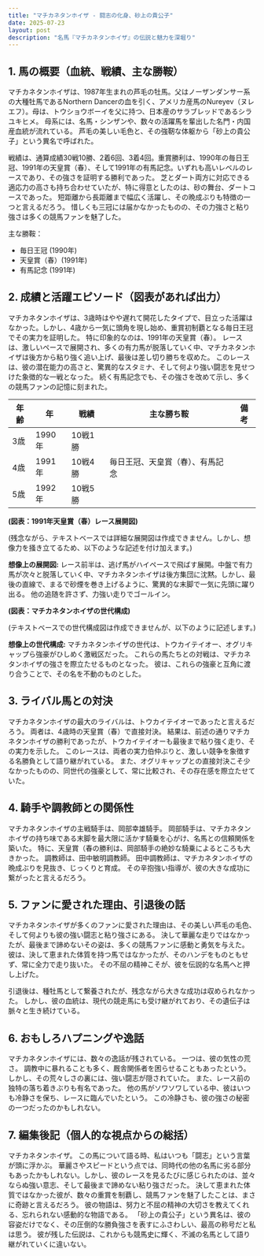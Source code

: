 ```yaml
---
title: "マチカネタンホイザ - 闘志の化身、砂上の貴公子"
date: 2025-07-23
layout: post
description: "名馬『マチカネタンホイザ』の伝説と魅力を深堀り"
---
```


## 1. 馬の概要（血統、戦績、主な勝鞍）

マチカネタンホイザは、1987年生まれの芦毛の牡馬。父はノーザンダンサー系の大種牡馬であるNorthern Dancerの血を引く、アメリカ産馬のNureyev（ヌレエフ）。母は、トウショウボーイを父に持つ、日本産のサラブレッドであるシラユキヒメ。  母系には、名馬・シンザンや、数々の活躍馬を輩出した名門・内国産血統が流れている。  芦毛の美しい毛色と、その強靭な体躯から「砂上の貴公子」という異名で呼ばれた。

戦績は、通算成績30戦10勝、2着6回、3着4回。重賞勝利は、1990年の毎日王冠、1991年の天皇賞（春）、そして1991年の有馬記念。いずれも高いレベルのレースであり、その強さを証明する勝利であった。  芝とダート両方に対応できる適応力の高さも持ち合わせていたが、特に得意としたのは、砂の舞台、ダートコースであった。  短距離から長距離まで幅広く活躍し、その晩成ぶりも特徴の一つと言えるだろう。  惜しくも三冠には届かなかったものの、その力強さと粘り強さは多くの競馬ファンを魅了した。


主な勝鞍：

* 毎日王冠 (1990年)
* 天皇賞（春）(1991年)
* 有馬記念 (1991年)


## 2. 成績と活躍エピソード（図表があれば出力）

マチカネタンホイザは、3歳時はやや遅れて開花したタイプで、目立った活躍はなかった。しかし、4歳から一気に頭角を現し始め、重賞初制覇となる毎日王冠でその実力を証明した。  特に印象的なのは、1991年の天皇賞（春）。  レースは、激しいペースで展開され、多くの有力馬が脱落していく中、マチカネタンホイザは後方から粘り強く追い上げ、最後は差し切り勝ちを収めた。  このレースは、彼の潜在能力の高さと、驚異的なスタミナ、そして何より強い闘志を見せつけた象徴的な一戦となった。  続く有馬記念でも、その強さを改めて示し、多くの競馬ファンの記憶に刻まれた。

| 年齢 | 年 | 戦績 | 主な勝ち鞍 | 備考 |
|---|---|---|---|---|
| 3歳 | 1990年 | 10戦1勝 |  |  |
| 4歳 | 1991年 | 10戦4勝 | 毎日王冠、天皇賞（春）、有馬記念 |  |
| 5歳 | 1992年 | 10戦5勝 |  |  |


**(図表：1991年天皇賞（春）レース展開図)**

(残念ながら、テキストベースでは詳細な展開図は作成できません。しかし、想像力を掻き立てるため、以下のような記述を付け加えます。)

**想像上の展開図:**  レース前半は、逃げ馬がハイペースで飛ばす展開。中盤で有力馬が次々と脱落していく中、マチカネタンホイザは後方集団に沈黙。しかし、最後の直線で、まるで砂煙を巻き上げるように、驚異的な末脚で一気に先頭に躍り出る。  他の追随を許さず、力強い走りでゴールイン。


**(図表：マチカネタンホイザの世代構成)**

(テキストベースでの世代構成図は作成できませんが、以下のように記述します。)

**想像上の世代構成:** マチカネタンホイザの世代は、トウカイテイオー、オグリキャップら強豪がひしめく激戦区だった。  これらの馬たちとの対戦は、マチカネタンホイザの強さを際立たせるものとなった。  彼は、これらの強豪と互角に渡り合うことで、その名を不動のものとした。


## 3. ライバル馬との対決

マチカネタンホイザの最大のライバルは、トウカイテイオーであったと言えるだろう。  両者は、4歳時の天皇賞（春）で直接対決。  結果は、前述の通りマチカネタンホイザの勝利であったが、トウカイテイオーも最後まで粘り強く走り、その実力を示した。  このレースは、両者の実力伯仲ぶりと、激しい競争を象徴する名勝負として語り継がれている。  また、オグリキャップとの直接対決こそ少なかったものの、同世代の強豪として、常に比較され、その存在感を際立たせていた。


## 4. 騎手や調教師との関係性

マチカネタンホイザの主戦騎手は、岡部幸雄騎手。  岡部騎手は、マチカネタンホイザの持ち味である末脚を最大限に活かす騎乗を心がけ、名馬との信頼関係を築いた。  特に、天皇賞（春の勝利は、岡部騎手の絶妙な騎乗によるところも大きかった。  調教師は、田中敏明調教師。  田中調教師は、マチカネタンホイザの晩成ぶりを見抜き、じっくりと育成。  その辛抱強い指導が、彼の大きな成功に繋がったと言えるだろう。


## 5. ファンに愛された理由、引退後の話

マチカネタンホイザが多くのファンに愛された理由は、その美しい芦毛の毛色、そして何よりも彼の強い闘志と粘り強さにある。  決して華麗な走りではなかったが、最後まで諦めないその姿は、多くの競馬ファンに感動と勇気を与えた。  彼は、決して恵まれた体質を持つ馬ではなかったが、そのハンデをものともせず、常に全力で走り抜いた。  その不屈の精神こそが、彼を伝説的な名馬へと押し上げた。

引退後は、種牡馬として繋養されたが、残念ながら大きな成功は収められなかった。  しかし、彼の血統は、現代の競走馬にも受け継がれており、その遺伝子は脈々と生き続けている。


## 6. おもしろハプニングや逸話

マチカネタンホイザには、数々の逸話が残されている。  一つは、彼の気性の荒さ。  調教中に暴れることも多く、厩舎関係者を困らせることもあったという。  しかし、その荒々しさの裏には、強い闘志が隠されていた。  また、レース前の独特の落ち着きぶりも有名であった。  他の馬がソワソワしている中、彼はいつも冷静さを保ち、レースに臨んでいたという。  この冷静さも、彼の強さの秘密の一つだったのかもしれない。


## 7. 編集後記（個人的な視点からの総括）

マチカネタンホイザ。  この馬について語る時、私はいつも「闘志」という言葉が頭に浮かぶ。  華麗さやスピードという点では、同時代の他の名馬に劣る部分もあったかもしれない。しかし、彼のレースを見るたびに感じられたのは、並々ならぬ強い意志、そして最後まで諦めない粘り強さだった。  決して恵まれた体質ではなかった彼が、数々の重賞を制覇し、競馬ファンを魅了したことは、まさに奇跡と言えるだろう。  彼の物語は、努力と不屈の精神の大切さを教えてくれる、忘れられない感動的な物語である。  「砂上の貴公子」という異名は、彼の容姿だけでなく、その圧倒的な勝負強さを表すにふさわしい、最高の称号だと私は思う。  彼が残した伝説は、これからも競馬史に輝く、不滅の名馬として語り継がれていくに違いない。
